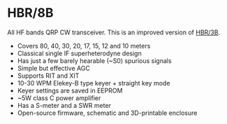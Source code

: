# HBR/8B

All HF bands QRP CW transceiver. This is an improved version of [HBR/3B](https://github.com/afiskon/hbr-3b).

* Covers 80, 40, 30, 20, 17, 15, 12 and 10 meters
* Classical single IF superheterodyne design
* Has just a few barely hearable (~S0) spurious signals
* Simple but effective AGC
* Supports RIT and XIT
* 10-30 WPM Elekey-B type keyer + straight key mode
* Keyer settings are saved in EEPROM
* ~5W class C power amplifier
* Has a S-meter and a SWR meter
* Open-source firmware, schematic and 3D-printable enclosure
